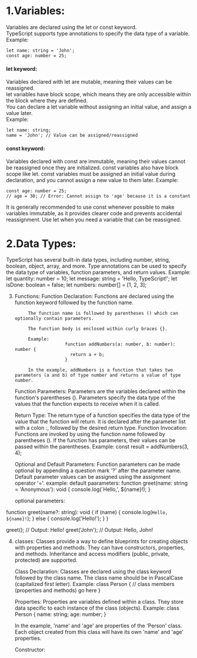 # 1.Variables:  
Variables are declared using the let or const keyword.  
TypeScript supports type annotations to specify the data type of a variable.  
Example:
```
let name: string = 'John';
const age: number = 25;
```

#### let keyword:
Variables declared with let are mutable, meaning their values can be reassigned.  
let variables have block scope, which means they are only accessible within the block where they are defined.  
You can declare a let variable without assigning an initial value, and assign a value later.  
Example:
```
let name: string;
name = 'John'; // Value can be assigned/reassigned
```
#### const keyword:

Variables declared with const are immutable, meaning their values cannot be reassigned once they are initialized.
const variables also have block scope like let.
const variables must be assigned an initial value during declaration, and you cannot assign a new value to them later.
Example:
```
const age: number = 25;
// age = 30; // Error: Cannot assign to 'age' because it is a constant
```
It is generally recommended to use const whenever possible to make variables immutable, as it provides clearer code and prevents accidental reassignment. Use let when you need a variable that can be reassigned.


# 2.Data Types:
TypeScript has several built-in data types, including number, string, boolean, object, array, and more.
Type annotations can be used to specify the data type of variables, function parameters, and return values.
Example:
    let quantity: number = 10;
    let message: string = 'Hello, TypeScript!';
    let isDone: boolean = false;
    let numbers: number[] = [1, 2, 3];

3. Functions:
      Function Declaration:
            Functions are declared using the function keyword followed by the function name.

            The function name is followed by parentheses () which can optionally contain parameters.
            
            The function body is enclosed within curly braces {}.
            
            Example:
                          function addNumbers(a: number, b: number): number {
                            return a + b;
                          }

            In the example, addNumbers is a function that takes two parameters (a and b) of type number and returns a value of type number.
        
      Function Parameters:
            Parameters are the variables declared within the function's parentheses ().
            Parameters specify the data type of the values that the function expects to receive when it is called.

      Return Type:
            The return type of a function specifies the data type of the value that the function will return.
            It is declared after the parameter list with a colon :, followed by the desired return type.
      Function Invocation:
            Functions are invoked by using the function name followed by parentheses ().
            If the function has parameters, their values can be passed within the parentheses.
            Example:
const result = addNumbers(3, 4);

      Optional and Default Parameters:
           Function parameters can be made optional by appending a question mark '?' after the parameter name.
           Default parameter values can be assigned using the assignment operator '='.
           example:
   default paarameters:
function greet(name: string = 'Anonymous'): void {
  console.log(`Hello,', ${name}!);
}

    optional parameters:
   
function greet(name?: string): void {
  if (name) {
    console.log(`Hello, ${name}!`);
  } else {
    console.log('Hello!');
  }
}

greet(); // Output: Hello!
greet('John'); // Output: Hello, John!

4. classes:
     Classes provide a way to define blueprints for creating objects with properties and methods.
      They can have constructors, properties, and methods.
      Inheritance and access modifiers (public, private, protected) are supported.
   
     Class Declaration:
       Classes are declared using the class keyword followed by the class name.
       The class name should be in PascalCase (capitalized first letter).
Example:
class Person {
  // class members (properties and methods) go here
}

    Properties:
       Properties are variables defined within a class.
       They store data specific to each instance of the class (objects).
   Example:
class Person {
  name: string;
  age: number;
}

    In the example, 'name' and 'age' are properties of the 'Person' class. Each object created from this class will have its own 'name' and 'age' properties.

     Constructor:
   
